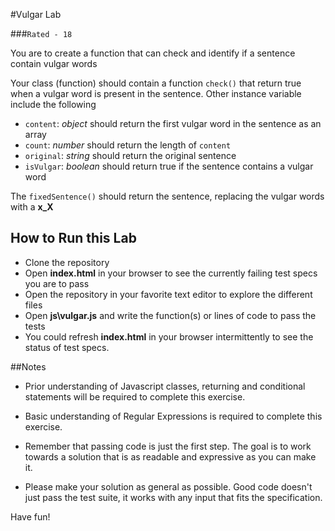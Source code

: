 #Vulgar Lab

###`Rated - 18`

You are to create a function that can check and identify if a sentence contain vulgar words

Your class (function) should contain a function `check()` that return true when a vulgar word is present in the sentence.
Other instance variable include the following

+ `content`: _object_ should return the first vulgar word in the sentence as an array
+ `count`: _number_ should return the length of `content`
+ `original`: _string_  should return the original sentence
+ `isVulgar`: _boolean_ should return true if the sentence contains a vulgar word


The `fixedSentence()` should return the sentence, replacing the vulgar words with a **x_X**



## How to Run this Lab

+ Clone the repository
+ Open **index.html** in your browser to see the currently failing test specs you are to pass
+ Open the repository in your favorite text editor to explore the different files
+ Open **js\vulgar.js** and write the function(s) or lines of code to pass the tests
+ You could refresh **index.html** in your browser intermittently to see the status of test specs.


##Notes

+ Prior understanding of Javascript classes, returning and conditional statements will be required to complete this exercise.

+ Basic understanding of Regular Expressions is required to complete this exercise.

+ Remember that passing code is just the first step. The goal is to work towards a solution that is as readable and expressive as you can make
it.

+ Please make your solution as general as possible. Good code doesn't just pass the test suite, it works with any input that fits the specification.

Have fun!
